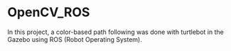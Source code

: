 # OpenCV_ROS
In this project, a color-based path following was done with turtlebot in the Gazebo using ROS (Robot Operating System).
